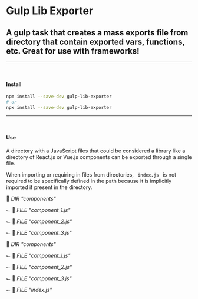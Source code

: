 # Gulp Lib Exporter

## A gulp task that creates a mass exports file from directory that contain exported vars, functions, etc. Great for use with frameworks!
---
<br>

#### Install
```bash
npm install --save-dev gulp-lib-exporter
# or
npx install --save-dev gulp-lib-exporter
```
---
<br>

#### Use
<!-- <p></p> -->
<p>
A directory with a JavaScript files that could be considered a library like a directory of React.js or Vue.js components can be exported through a single file.
</p>

<p>
When importing or requiring in files from directories, <code> index.js </code> is not required to be specifically defined in the path because it is implicitly imported if present in the directory.
</p>


<p>📁 <i>DIR "components"</i></p>
<p>⌙ 📄 <i>FILE "component_1.js"</i></p>
<p>⌙ 📄 <i>FILE "component_2.js"</i></p>
<p>⌙ 📄 <i>FILE "component_3.js"</i></p>


<p>📁 <i>DIR "components"</i></p>
<p>⌙ 📄 <i>FILE "component_1.js"</i></p>
<p>⌙ 📄 <i>FILE "component_2.js"</i></p>
<p>⌙ 📄 <i>FILE "component_3.js"</i></p>
<p>⌙ 📑 <i>FILE "index.js"</i></p>
